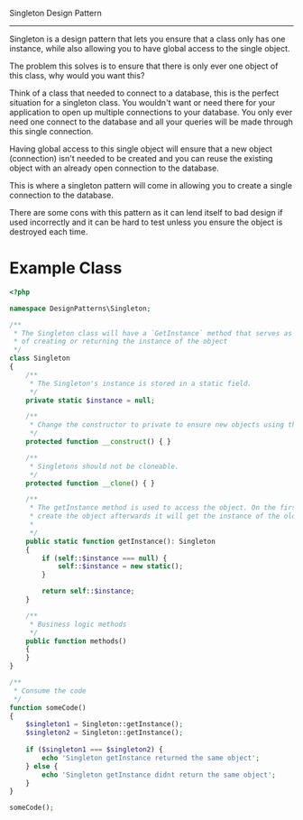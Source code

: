 Singleton Design Pattern

---

Singleton is a design pattern that lets you ensure that a class only has one instance, while also allowing you to have global
access to the single object.

The problem this solves is to ensure that there is only ever one object of this class, why would you want this?

Think of a class that needed to connect to a database, this is the perfect situation for a singleton class. You wouldn't
want or need there for your application to open up multiple connections to your database. You only ever need one connect 
to the database and all your queries will be made through this single connection.

Having global access to this single object will ensure that a new object (connection) isn't needed to be created and you can
reuse the existing object with an already open connection to the database.

This is where a singleton pattern will come in allowing you to create a single connection to the database.

There are some cons with this pattern as it can lend itself to bad design if used incorrectly and it can be hard to test
unless you ensure the object is destroyed each time.

# Example Class

```php
<?php

namespace DesignPatterns\Singleton;

/**
 * The Singleton class will have a `GetInstance` method that serves as a way
 * of creating or returning the instance of the object
 */
class Singleton
{
    /**
     * The Singleton's instance is stored in a static field.
     */
    private static $instance = null;

    /**
     * Change the constructor to private to ensure new objects using the `new` keyword can not be done.
     */
    protected function __construct() { }

    /**
     * Singletons should not be cloneable.
     */
    protected function __clone() { }

    /**
     * The getInstance method is used to access the object. On the first entry it will
     * create the object afterwards it will get the instance of the old object   
     * 
     */
    public static function getInstance(): Singleton
    {
        if (self::$instance === null) {
            self::$instance = new static();
        }

        return self::$instance;
    }

    /**
     * Business logic methods
     */
    public function methods()
    {
    }
}

/**
 * Consume the code
 */
function someCode()
{
    $singleton1 = Singleton::getInstance();
    $singleton2 = Singleton::getInstance();
    
    if ($singleton1 === $singleton2) {
        echo 'Singleton getInstance returned the same object';
    } else {
        echo 'Singleton getInstance didnt return the same object';
    }
}

someCode();
```